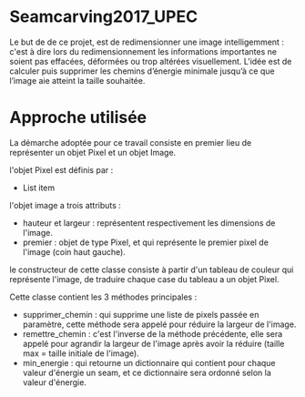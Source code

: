 # Seamcarving2017_UPEC
Le but de de ce projet, est de redimensionner une image intelligemment : c'est à dire lors du redimensionnement les informations importantes ne soient pas effacées, déformées ou trop altérées visuellement.
L'idée est de calculer puis supprimer les chemins d’énergie minimale jusqu’à ce que l’image aie atteint la taille souhaitée.
# Approche utilisée
La démarche adoptée pour ce travail consiste en premier lieu de représenter un objet Pixel et un objet Image.

l'objet Pixel est définis par :

 - List item

l'objet image a trois attributs :

 - hauteur et largeur : représentent respectivement les dimensions de l'image.
 - premier : objet de type Pixel, et qui représente le premier pixel de l'image (coin haut gauche).

le constructeur de cette classe consiste à partir d'un tableau de couleur qui représente l'image, de traduire chaque case du tableau a un objet Pixel.

Cette classe contient les 3 méthodes principales :

 - supprimer_chemin : qui supprime une liste de pixels passée en paramètre, cette méthode sera appelé pour réduire la largeur de l'image.
 - remettre_chemin : c'est l'inverse de la méthode précédente, elle sera appelé pour agrandir la largeur de l'image après avoir la réduire (taille max = taille initiale de l'image).
 - min_energie : qui retourne un dictionnaire qui contient pour chaque valeur d'énergie un seam, et ce dictionnaire sera ordonné selon la valeur d'énergie. 

 

 
<!--stackedit_data:
eyJoaXN0b3J5IjpbLTg3ODc0ODI5NF19
-->